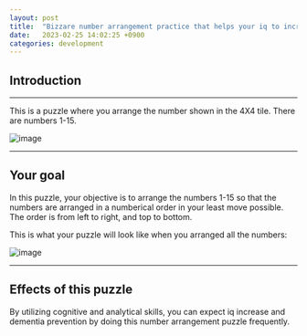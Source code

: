 ```yaml
---
layout: post
title:  "Bizzare number arrangement practice that helps your iq to increase"
date:   2023-02-25 14:02:25 +0900
categories: development
---
```


## Introduction
---

This is a puzzle where you arrange the number shown in the 4X4 tile. There are numbers 1-15.

![image](https://res.cloudinary.com/dg8gqr85x/image/upload/v1677389671/puzzle_s1pkap.png)

---

## Your goal

In this puzzle, your objective is to arrange the numbers 1-15 so that the numbers are arranged in a numberical order in your least move possible. The order is from left to right, and top to bottom.

This is what your puzzle will look like when you arranged all the numbers:

![image](https://res.cloudinary.com/dg8gqr85x/image/upload/v1677390328/solution_aihz3m.png)

---

## Effects of this puzzle

By utilizing cognitive and analytical skills, you can expect iq increase and dementia prevention by doing this number arrangement puzzle frequently.
